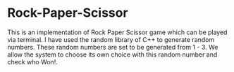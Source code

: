 # Rock-Paper-Scissor
This is an implementation of Rock Paper Scissor game which can be played via terminal.
I have used the random library of C++ to generate random numbers.
These random numbers are set to be generated from 1 - 3.
We allow the system to choose its own choice with this random number and check who Won!.

